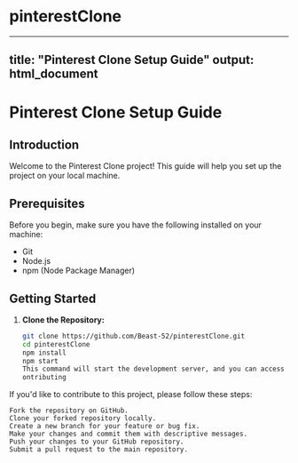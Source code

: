 # pinterestClone

---
title: "Pinterest Clone Setup Guide"
output: html_document
---

# Pinterest Clone Setup Guide

## Introduction

Welcome to the Pinterest Clone project! This guide will help you set up the project on your local machine.

## Prerequisites

Before you begin, make sure you have the following installed on your machine:

- Git
- Node.js
- npm (Node Package Manager)

## Getting Started

1. **Clone the Repository:**

   ```bash
   git clone https://github.com/Beast-52/pinterestClone.git
   cd pinterestClone
   npm install
   npm start 
   This command will start the development server, and you can access the Pinterest clone in your web browser at http://localhost:3000. ```
   ontributing

If you'd like to contribute to this project, please follow these steps:

    Fork the repository on GitHub.
    Clone your forked repository locally.
    Create a new branch for your feature or bug fix.
    Make your changes and commit them with descriptive messages.
    Push your changes to your GitHub repository.
    Submit a pull request to the main repository. 
